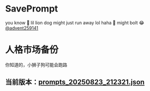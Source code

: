 # SavePrompt
you know 🫠 lil lion dog might just run away lol
haha 🐶 might bolt 😂 [@advent259141](https://github.com/advent259141)

# 人格市场备份
你知道的，小狮子狗可能会跑路

## 当前版本：[prompts_20250823_212321.json](https://github.com/Larch-C/SavePrompt/blob/main/prompts_20250823_212321.json)
